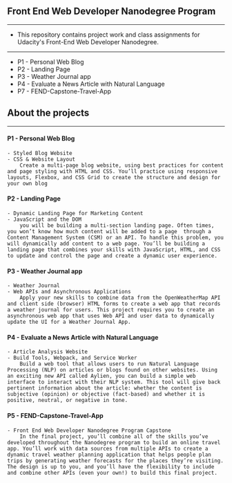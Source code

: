 ## Front End Web Developer Nanodegree Program ##
---
- This repository contains project work and class assignments for Udacity's Front-End Web Developer Nanodegree.
---
- P1 - Personal Web Blog
- P2 - Landing Page
- P3 - Weather Journal app
- P4 - Evaluate a News Article with Natural Language
- P7 - FEND-Capstone-Travel-App

## About the projects ##
---
#### P1 - Personal Web Blog ####
    - Styled Blog Website
    - CSS & Website Layout
        Create a multi-page blog website, using best practices for content and page styling with HTML and CSS. You’ll practice using responsive layouts, Flexbox, and CSS Grid to create the structure and design for your own blog

#### P2 - Landing Page ####
    - Dynamic Landing Page for Marketing Content
    - JavaScript and the DOM
        you will be building a multi-section landing page. Often times, you won’t know how much content will be added to a page  through a Content Management System (CSM) or an API. To handle this problem, you will dynamically add content to a web page. You’ll be building a landing page that combines your skills with JavaScript, HTML, and CSS to update and control the page and create a dynamic user experience.

#### P3 - Weather Journal app
    - Weather Journal
    - Web APIs and Asynchronous Applications
        Apply your new skills to combine data from the OpenWeatherMap API and client side (browser) HTML forms to create a web app that records a weather journal for users. This project requires you to create an asynchronous web app that uses Web API and user data to dynamically update the UI for a Weather Journal App.

#### P4 - Evaluate a News Article with Natural Language
    - Article Analysis Website
    - Build Tools, Webpack, and Service Worker
        Build a web tool that allows users to run Natural Language Processing (NLP) on articles or blogs found on other websites. Using an exciting new API called Aylien, you can build a simple web interface to interact with their NLP system. This tool will give back pertinent information about the article: whether the content is subjective (opinion) or objective (fact-based) and whether it is positive, neutral, or negative in tone.

#### P5 - FEND-Capstone-Travel-App
    - Front End Web Developer Nanodegree Program Capstone
        In the final project, you’ll combine all of the skills you’ve developed throughout the Nanodegree program to build an online travel app. You’ll work with data sources from multiple APIs to create a dynamic travel weather planning application that helps people plan trips by generating weather forecasts for the places they’re visiting. The design is up to you, and you’ll have the flexibility to include and combine other APIs (even your own!) to build this final project.

